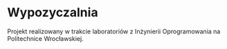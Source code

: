 # Wypozyczalnia
Projekt realizowany w trakcie laboratoriów z Inżynierii Oprogramowania na Politechnice Wrocławskiej.
